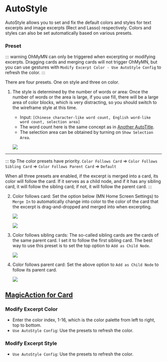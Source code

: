 # AutoStyle

AutoStyle allows you to set and fix the default colors and styles for text excerpts and image excerpts (Rect and Lasso) respectively. Colors and styles can also be set automatically based on various presets.

### Preset

::: warning
OhMyMN can only be triggered when excerpting or modifying excerpts. Dragging cards and merging cards will not trigger OhMyMN, but you can use gestures with `Modify Excerpt Color - Use AutoStyle Config` to refresh the color.
:::

There are four presets. One on style and three on color.

1. The style is determined by the number of words or area: Once the number of words or the area is large, if you use fill, there will be a large area of color blocks, which is very distracting, so you should switch to the wireframe style at this time.

    - Input: `[Chinese character-like word count, English word-like word count, selection area]`
    - The word count here is the same concept as in [Another AutoTitle](anotherautotitle.md#预设).
    - The selection area can be obtained by turning on `Show Selection Area`.

    ![](https://testmnbbs.oss-cn-zhangjiakou.aliyuncs.com/pic20220804014354.gif?x-oss-process=base_webp)

---

::: tip
The color presets have priority. `Color Follows Card` ⇒ `Color Follows Sibling Card` ⇒ `Color Follows Parent Card` ⇒ `Default`

When all three presets are enabled, if the excerpt is merged into a card, its color will follow the card. If it serves as a child node, and if it has any sibling card, it will follow the sibling card; if not, it will follow the parent card.
:::

2. Color follows card: Set the option below (MN Home Screen Settings) to `Merge In` to automatically change into color to the color of the card that the excerpt is drag-and-dropped and merged into when excerpting.

    ![](https://testmnbbs.oss-cn-zhangjiakou.aliyuncs.com/pic20220804004454.png?x-oss-process=base_webp)

    ![](https://testmnbbs.oss-cn-zhangjiakou.aliyuncs.com/pic20220804014701.gif?x-oss-process=base_webp)

3. Color follows sibling cards: The so-called sibling cards are the cards of the same parent card. I set it to follow the first sibling card. The best way to use this preset is to set the top option to `Add as Child Node`.

    ![](https://testmnbbs.oss-cn-zhangjiakou.aliyuncs.com/pic20220804015210.gif?x-oss-process=base_webp)

4. Color follows parent card: Set the above option to `Add as Child Node` to follow its parent card.

    ![](https://testmnbbs.oss-cn-zhangjiakou.aliyuncs.com/pic20220804015411.gif?x-oss-process=base_webp)

## [MagicAction for Card](magicaction4card.md#modify-excerpt-color)

### Modify Excerpt Color

- Enter the color index, 1-16, which is the color palette from left to right, top to bottom.
- `Use AutoStyle Config`: Use the presets to refresh the color.

### Modify Excerpt Style
- `Use AutoStyle Config`: Use the presets to refresh the color.